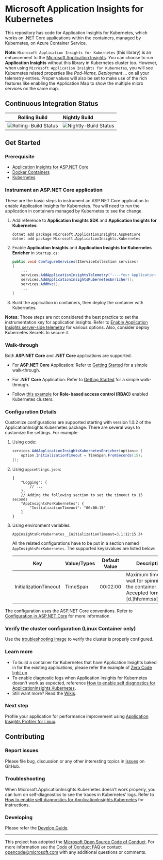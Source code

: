 # Microsoft Application Insights for Kubernetes

This repository has code for Application Insights for Kubernetes, which works on .NET Core applications within the containers, managed by Kubernetes, on Azure Container Service.

**Note:** `Microsoft Application Insights for Kubernetes` (this library) is an enhancement to the [Microsoft Application Insights](https://github.com/Microsoft/ApplicationInsights-aspnetcore). You can choose to run **Application Insights** without this library in Kubernetes cluster too. However, when using `Microsoft Application Insights for Kubernetes`, you will see Kubernetes related properties like *Pod-Name, Deployment ...* on all your telemetry entries. Proper values will also be set to make use of the rich features like enabling the Application Map to show the multiple micro services on the same map.

## Continuous Integration Status

| Rolling Build                                                                                                                           | Nightly Build                                                                                                                           |
| --------------------------------------------------------------------------------------------------------------------------------------- | :-------------------------------------------------------------------------------------------------------------------------------------- |
| ![Rolling-Build Status](https://devdiv.visualstudio.com/_apis/public/build/definitions/0bdbc590-a062-4c3f-b0f6-9383f67865ee/5974/badge) | ![Nightly-Build Status](https://devdiv.visualstudio.com/_apis/public/build/definitions/0bdbc590-a062-4c3f-b0f6-9383f67865ee/5976/badge) |

## Get Started

### Prerequisite

* [Application Insights for ASP.NET Core](https://github.com/Microsoft/ApplicationInsights-aspnetcore)
* [Docker Containers](https://www.docker.com/)
* [Kubernetes](https://kubernetes.io/)

### Instrument an ASP.NET Core application

These are the basic steps to instrument an ASP.NET Core application to enable Application Insights for Kubernetes. You will need to run the application in containers managed by Kubernetes to see the change.

1. Add reference to **Application Insights SDK** and **Application Insights for Kubernetes**:

    ```shell
    dotnet add package Microsoft.ApplicationInsights.AspNetCore
    dotnet add package Microsoft.ApplicationInsights.Kubernetes
    ```

1. Enable **Application Insights** and **Application Insights for Kubernetes Enricher** in `Startup.cs`:

    ```csharp
    public void ConfigureServices(IServiceCollection services)
    {
        ...
        services.AddApplicationInsightsTelemetry("----Your Application Insights Instrumentation Key ----");
        services.AddApplicationInsightsKubernetesEnricher();
        services.AddMvc();
        ...
    }
    ```

1. Build the application in containers, then deploy the container with Kubernetes.

**Notes:** Those steps are not considered the best practice to set the instrumentation key for application insights. Refer to [Enable Application Insights server-side telemetry](https://docs.microsoft.com/en-us/azure/azure-monitor/app/asp-net-core#enable-application-insights-server-side-telemetry-without-visual-studio) for various options. Also, consider deploy Kubernetes Secrets to secure it.

### Walk-through

Both **ASP.NET Core** and **.NET Core** applications are supported.

* For **ASP.NET Core** Application: Refer to [Getting Started](https://github.com/Microsoft/ApplicationInsights-Kubernetes/wiki/Getting-Started-for-ASP.NET-Core-Applications) for a simple walk-through.

* For **.NET Core** Application: Refer to [Getting Started](examples/BasicConsoleAppILogger/README.md) for a simple walk-through.

* Follow [this example](examples/BasicUsage_clr21_RBAC) for **Role-based access control (RBAC)** enabled Kubernetes clusters.

### Configuration Details

Customize configurations are supported starting with version 1.0.2 of the ApplicationInsights.Kubernetes package. There are several ways to customize the settings. For example:

1. Using code:

    ```csharp
    services.AddApplicationInsightsKubernetesEnricher(option=> {
        option.InitializationTimeout = TimeSpan.FromSeconds(15);
    });
    ```

2. Using `appsettings.json`:

    ```jsonc
    {
        "Logging": {
            // ...
        },
        // Adding the following section to set the timeout to 15 seconds
        "AppInsightsForKubernetes": {
            "InitializationTimeout": "00:00:15"
        }
    }
    ```

3. Using environment variables:

    ```shell
    AppInsightsForKubernetes__InitializationTimeout=3.1:12:15.34
    ```

    All the related configurations have to be put in a section named `AppInsightsForKubernetes`. The supported keys/values are listed below:

    | Key                   | Value/Types | Default Value | Description                                                                                  |
    | --------------------- | ----------- | ------------- | -------------------------------------------------------------------------------------------- |
    | InitializationTimeout | TimeSpan    | 00:02:00      | Maximum time to wait for spinning up the container. Accepted format: [d.]hh:mm:ss[.fffffff]. |

The configuration uses the ASP.NET Core conventions. Refer to [Configuration in ASP.NET Core](https://docs.microsoft.com/en-us/aspnet/core/fundamentals/configuration/?view=aspnetcore-2.1) for more information.

### Verify the cluster configuration (Linux Container only)

Use the [troubleshooting image](https://github.com/Microsoft/ApplicationInsights-Kubernetes/tree/develop/troubleshooting) to verify the cluster is properly configured.

### Learn more

* To build a container for Kubernetes that have Application Insights baked in for the existing applications, please refer the example of [Zero Code light up](https://github.com/Microsoft/ApplicationInsights-Kubernetes/tree/develop/examples/ZeroUserCodeLightup).
* To enable diagnostic logs when Application Insights for Kubernetes doesn't work as expected, reference [How to enable self diagnostics for ApplicationInsights.Kubernetes](docs/SelfDiagnostics.MD).
* Still want more? Read the [Wikis](https://github.com/Microsoft/ApplicationInsights-Kubernetes/wiki).

### Next step

Profile your application for performance improvement using [Application Insights Profiler for Linux](https://github.com/Microsoft/ApplicationInsights-Profiler-AspNetCore).

## Contributing

### Report issues

Please file bug, discussion or any other interesting topics in [issues](https://github.com/Microsoft/ApplicationInsights-Kubernetes/issues) on GitHub.

### Troubleshooting

When Microsoft.ApplicationInsights.Kubernetes doesn't work properly, you can turn on self-diagnostics to see the traces in Kubernetes' logs. Refer to [How to enable self diagnostics for ApplicationInsights.Kubernetes](./docs/SelfDiagnostics.MD) for instructions.

### Developing

Please refer the [Develop Guide](https://github.com/Microsoft/ApplicationInsights-Kubernetes/wiki/Development-Guide).

---
This project has adopted the [Microsoft Open Source Code of Conduct](https://opensource.microsoft.com/codeofconduct/). For more information see the [Code of Conduct FAQ](https://opensource.microsoft.com/codeofconduct/faq/) or contact [opencode@microsoft.com](mailto:opencode@microsoft.com) with any additional questions or comments.
